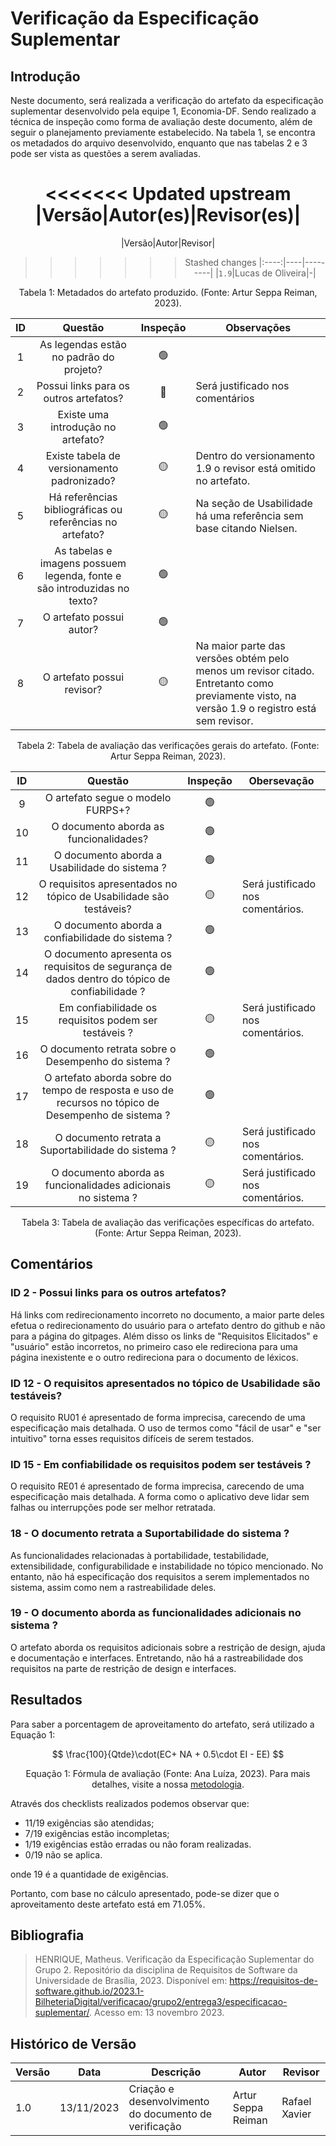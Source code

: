# Verificação da Especificação Suplementar

## Introdução

Neste documento, será realizada a verificação do artefato da especificação suplementar desenvolvido pela equipe 1, Economia-DF. Sendo realizado a técnica de inspeção como forma de avaliação deste documento, além de seguir o planejamento previamente estabelecido. Na tabela 1, se encontra os metadados do arquivo desenvolvido, enquanto que nas tabelas 2 e 3 pode ser vista as questões a serem avaliadas.

<center>

<<<<<<< Updated upstream
|Versão|Autor(es)|Revisor(es)|
=======
|Versão|Autor|Revisor|
>>>>>>> Stashed changes
|:----:|----|---------|
|`1.9`|Lucas de Oliveira|-|

<div style="text-align: center">
<p> Tabela 1: Metadados do artefato produzido. (Fonte: Artur Seppa Reiman, 2023). </p>
</div>

</center>

<center>

| ID |                                 Questão                                 | Inspeção | Observações                      |
| :-: | :-----------------------------------------------------------------------: | :--------: | ---------------------------------- |
| 1 |                 As legendas estão no padrão do projeto?                 |     🟢     |                                    |
| 2 |                  Possui links para os outros artefatos?                  |    🔴      |  Será justificado nos comentários |
| 3 |                   Existe uma introdução no artefato?                   |     🟢     |  |
| 4 |                Existe tabela de versionamento padronizado?                |     🟡     |                 Dentro do versionamento 1.9 o revisor está omitido no artefato.              |
| 5 |      Há referências bibliográficas ou referências no artefato?      |     🟡      |       Na seção de Usabilidade há uma referência sem base citando Nielsen.     |
| 6 | As tabelas e imagens possuem legenda, fonte e são introduzidas no texto? |     🟢     |                                    |
| 7 |                         O artefato possui autor?                         |     🟢     |                                    |
| 8 |                        O artefato possui revisor?                        |     🟡    |         Na maior parte das versões obtém pelo menos um revisor citado. Entretanto como previamente visto, na versão 1.9 o registro está sem revisor.      |

</center>
<div style="text-align: center">
<p> Tabela 2: Tabela de avaliação das verificações gerais do artefato. (Fonte: Artur Seppa Reiman, 2023). </p>
</div>

</center>

<center>

| ID  |                                                 Questão                                                  | Inspeção | Obersevação                                                                                                                                                                        |
| :-: | :------------------------------------------------------------------------------------------------------: | :------: | ---------------------------------------------------------------------------------------------------------------------------------------------------------------------------------- |
|  9  |                                    O artefato segue o modelo FURPS+?                                     |    🟢    |                                                                                                                                                                                    |
| 10  |                                  O documento aborda as funcionalidades?                                  |    🟢    |                                                                                                                                                                                    |
| 11  | O documento aborda a Usabilidade do sistema ? |    🟢    |                                                                                                             |
| 12  | O requisitos apresentados no tópico de Usabilidade são testáveis? |    🟡    | Será justificado nos comentários.                         |
| 13  |       O documento aborda a confiabilidade do sistema ?                |    🟢    |                                                                                                                                                                                    |
| 14  |      O documento apresenta os requisitos de segurança de dados dentro do tópico de confiabilidade ?                 |    🟢    |                                                                                                                                                                                    |
| 15  |      Em confiabilidade os requisitos podem ser testáveis ?                 |    🟡    |            Será justificado nos comentários.                                                                                                                                                                  |
| 16  |          O documento retrata sobre o Desempenho do sistema ?           |    🟢    |                                                                                                                                                                                    |
| 17  |          O artefato aborda sobre do tempo de resposta e uso de recursos no tópico de Desempenho de sistema ?           |    🟢    |                                                                                                                                                                                    |
| 18  |           O documento retrata a Suportabilidade do sistema ?           |    🟡    | Será justificado nos comentários.  |
| 19  |                        O documento aborda as funcionalidades adicionais no sistema ?                         |    🟡    |                 Será justificado nos comentários.                                                             |

<div style="text-align: center">
<p> Tabela 3: Tabela de avaliação das verificações específicas do artefato. (Fonte: Artur Seppa Reiman, 2023). </p>
</div>

</center>

## Comentários

### ID 2 - Possui links para os outros artefatos?

 Há links com redirecionamento incorreto no documento, a maior parte deles efetua o redirecionamento do usuário para o artefato dentro do github e não para a página do gitpages. Além disso os links de "Requisitos Elicitados" e "usuário" estão incorretos, no primeiro caso ele redireciona para uma página inexistente e o outro redireciona para o documento de léxicos.

### ID 12 - O requisitos apresentados no tópico de Usabilidade são testáveis?

O requisito RU01 é apresentado de forma imprecisa, carecendo de uma especificação mais detalhada. O uso de termos como "fácil de usar" e "ser intuitivo" torna esses requisitos difíceis de serem testados. 

### ID 15 - Em confiabilidade os requisitos podem ser testáveis ?

O requisito RE01 é apresentado de forma imprecisa, carecendo de uma especificação mais detalhada. A forma como o aplicativo deve lidar sem falhas ou interrupções pode ser melhor retratada.

### 18 - O documento retrata a Suportabilidade do sistema ?

As funcionalidades relacionadas à portabilidade, testabilidade, extensibilidade, configurabilidade e instabilidade no tópico mencionado. No entanto, não há especificação dos requisitos a serem implementados no sistema, assim como nem a rastreabilidade deles.

### 19 - O documento aborda as funcionalidades adicionais no sistema ?          

 O artefato aborda os requisitos adicionais sobre a restrição de design, ajuda e documentação e interfaces. Entretando, não há a rastreabilidade dos requisitos na parte de restrição de design e interfaces. 

## Resultados

Para saber a porcentagem de aproveitamento do artefato, será utilizado a Equação 1:

$$
\frac{100}{Qtde}\cdot(EC+ NA + 0.5\cdot EI - EE)
$$

<div style="text-align: center">
<p>Equação 1: Fórmula de avaliação (Fonte: Ana Luíza, 2023). Para mais detalhes, visite a nossa <a href="../metodologia.md">metodologia</a>.</p>

</div>

Através dos checklists realizados podemos observar que:

- 11/19 exigências são atendidas;
- 7/19 exigências estão incompletas;
- 1/19 exigências estão erradas ou não foram realizadas.
- 0/19 não se aplica.

onde 19 é a quantidade de exigências.

Portanto, com base no cálculo apresentado, pode-se dizer que o aproveitamento deste artefato está em 71.05%.

## Bibliografia

> HENRIQUE, Matheus. Verificação da Especificação Suplementar do Grupo 2. Repositório da disciplina de Requisitos de Software da Universidade de Brasília, 2023. Disponível em: https://requisitos-de-software.github.io/2023.1-BilheteriaDigital/verificacao/grupo2/entrega3/especificacao-suplementar/. Acesso em: 13 novembro 2023.

## Histórico de Versão

| Versão | Data       | Descrição                           | Autor      | Revisor |
| ------ | ---------- | ----------------------------------- | -------------- |-------------- |
| 1.0    | 13/11/2023 | Criação e desenvolvimento do documento de verificação | Artur Seppa Reiman | Rafael Xavier |